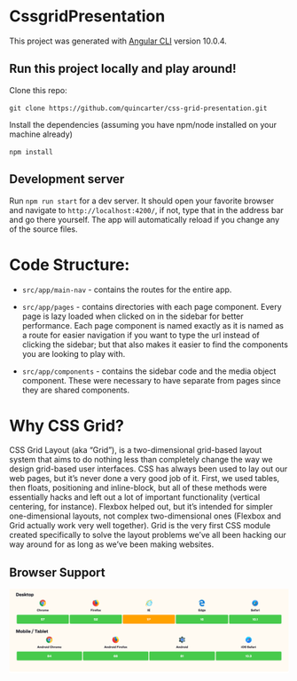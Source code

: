 # CssgridPresentation

This project was generated with [Angular CLI](https://github.com/angular/angular-cli) version 10.0.4.

## Run this project locally and play around!

Clone this repo:

`git clone https://github.com/quincarter/css-grid-presentation.git`

Install the dependencies (assuming you have npm/node installed on your machine already)

`npm install`

## Development server

Run `npm run start` for a dev server. It should open your favorite browser and navigate to `http://localhost:4200/`, if not, type that in the address bar and go there yourself. The app will automatically reload if you change any of the source files.


# Code Structure:

* `src/app/main-nav` - contains the routes for the entire app.

* `src/app/pages` - contains directories with each page component. Every page is lazy loaded when clicked on in the sidebar for better performance. Each page component is named exactly as it is named as a route for easier navigation if you want to type the url instead of clicking the sidebar; but that also makes it easier to find the components you are looking to play with. 

* `src/app/components` - contains the sidebar code and the media object component. These were necessary to have separate from pages since they are shared components.



# Why CSS Grid?

CSS Grid Layout (aka “Grid”), is a two-dimensional grid-based layout system that aims to do nothing less than
    completely change the way we design grid-based user interfaces. CSS has always been used to lay out our web pages, but
    it’s never done a very good job of it. First, we used tables, then floats, positioning and inline-block, but all of
    these methods were essentially hacks and left out a lot of important functionality (vertical centering, for instance).
    Flexbox helped out, but it’s intended for simpler one-dimensional layouts, not complex two-dimensional ones (Flexbox
    and Grid actually work very well together). Grid is the very first CSS module created specifically to solve the layout
    problems we’ve all been hacking our way around for as long as we’ve been making websites.
    
    
## Browser Support

<img src="src/assets/img/cssgrid-browsersupport.png" alt="CSS Grid Browser Support">

